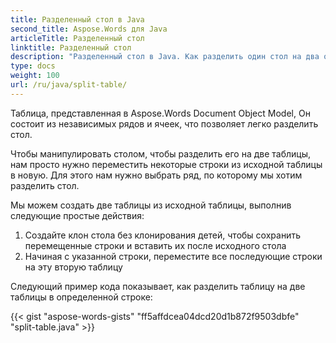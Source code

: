 ```yaml
---
title: Разделенный стол в Java
second_title: Aspose.Words для Java
articleTitle: Разделенный стол
linktitle: Разделенный стол
description: "Разделенный стол в Java. Как разделить один стол на два отдельных стола Java."
type: docs
weight: 100
url: /ru/java/split-table/
---
```


Таблица, представленная в Aspose.Words Document Object Model, Он состоит из независимых рядов и ячеек, что позволяет легко разделить стол.

Чтобы манипулировать столом, чтобы разделить его на две таблицы, нам просто нужно переместить некоторые строки из исходной таблицы в новую. Для этого нам нужно выбрать ряд, по которому мы хотим разделить стол.

Мы можем создать две таблицы из исходной таблицы, выполнив следующие простые действия:

1. Создайте клон стола без клонирования детей, чтобы сохранить перемещенные строки и вставить их после исходного стола
2. Начиная с указанной строки, переместите все последующие строки на эту вторую таблицу

Следующий пример кода показывает, как разделить таблицу на две таблицы в определенной строке:

{{< gist "aspose-words-gists" "ff5affdcea04dcd20d1b872f9503dbfe" "split-table.java" >}}
